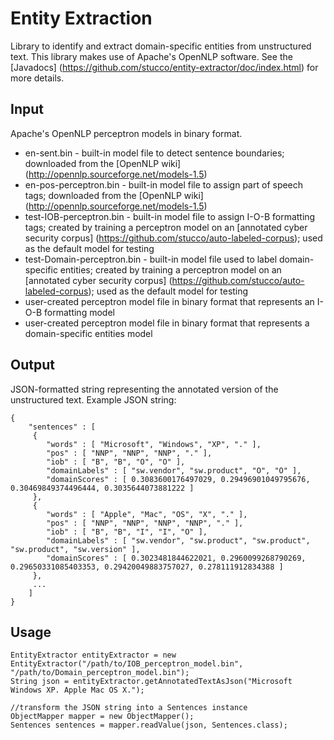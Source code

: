# Entity Extraction
Library to identify and extract domain-specific entities from unstructured text. This library makes use of Apache's OpenNLP software. See the [Javadocs] (https://github.com/stucco/entity-extractor/doc/index.html) for more details.

## Input
Apache's OpenNLP perceptron models in binary format.

* en-sent.bin - built-in model file to detect sentence boundaries; downloaded from the [OpenNLP wiki] (http://opennlp.sourceforge.net/models-1.5)
* en-pos-perceptron.bin - built-in model file to assign part of speech tags; downloaded from the [OpenNLP wiki] (http://opennlp.sourceforge.net/models-1.5)
* test-IOB-perceptron.bin - built-in model file to assign I-O-B formatting tags; created by training a perceptron model on an [annotated cyber security corpus] (https://github.com/stucco/auto-labeled-corpus); used as the default model for testing
* test-Domain-perceptron.bin - built-in model file used to label domain-specific entities; created by training a perceptron model on an [annotated cyber security corpus] (https://github.com/stucco/auto-labeled-corpus); used as the default model for testing
* user-created perceptron model file in binary format that represents an I-O-B formatting model
* user-created perceptron model file in binary format that represents a domain-specific entities model

## Output
JSON-formatted string representing the annotated version of the unstructured text. Example JSON string:

	{
  		"sentences" : [ 
  		 {
    		"words" : [ "Microsoft", "Windows", "XP", "." ],
    		"pos" : [ "NNP", "NNP", "NNP", "." ],
    		"iob" : [ "B", "B", "O", "O" ],
    		"domainLabels" : [ "sw.vendor", "sw.product", "O", "O" ],
    		"domainScores" : [ 0.3083600176497029, 0.29496901049795676, 0.30469849374496444, 0.3035644073881222 ]
  		 }, 
  		 {
    		"words" : [ "Apple", "Mac", "OS", "X", "." ],
    		"pos" : [ "NNP", "NNP", "NNP", "NNP", "." ],
    		"iob" : [ "B", "B", "I", "I", "O" ],
    		"domainLabels" : [ "sw.vendor", "sw.product", "sw.product", "sw.product", "sw.version" ],
    		"domainScores" : [ 0.3023481844622021, 0.2960099268790269, 0.29650331085403353, 0.29420049883757027, 0.278111912834388 ]
  		 },
  		 ...
  		]
	}


## Usage
 	EntityExtractor entityExtractor = new EntityExtractor("/path/to/IOB_perceptron_model.bin", "/path/to/Domain_perceptron_model.bin");
 	String json = entityExtractor.getAnnotatedTextAsJson("Microsoft Windows XP. Apple Mac OS X.");
 			
 	//transform the JSON string into a Sentences instance
 	ObjectMapper mapper = new ObjectMapper();
 	Sentences sentences = mapper.readValue(json, Sentences.class);